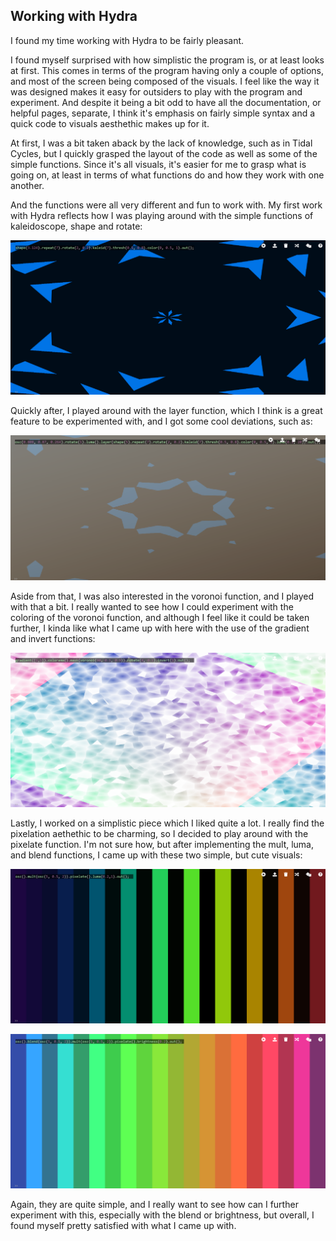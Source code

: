 ## Working with Hydra

I found my time working with Hydra to be fairly pleasant. 

I found myself surprised with how simplistic the program is, or at least looks at first. This comes in terms of the program having only a couple of options, and most of the screen being composed of the visuals.
I feel like the way it was designed makes it easy for outsiders to play with the program and experiment. And despite it being a bit odd to have all the documentation, or helpful pages, separate, I think it's emphasis on fairly simple syntax and a quick code to visuals aesthethic makes up for it.

At first, I was a bit taken aback by the lack of knowledge, such as in Tidal Cycles, but I quickly grasped the layout of the code as well as some of the simple functions. Since it's all visuals, it's easier for me to grasp what is going on, at least in terms of what functions do and how they work with one another. 

And the functions were all very different and fun to work with. My first work with Hydra reflects how I was playing around with the simple functions of kaleidoscope, shape and rotate:

![Hydra1.png](Hydra1.png)


Quickly after, I played around with the layer function, which I think is a great feature to be experimented with, and I got some cool deviations, such as:

![Hydra2.png](Hydra2.png)



Aside from that, I was also interested in the voronoi function, and I played with that a bit. I really wanted to see how I could experiment with the coloring of the voronoi function, and although I feel like it could be taken further, I kinda like what I came up with here with the use of the gradient and invert functions:

![Hydra3.png](Hydra3.png)


Lastly, I worked on a simplistic piece which I liked quite a lot. I really find the pixelation aethethic to be charming, so I decided to play around with the pixelate function. I'm not sure how, but after implementing the mult, luma, and blend functions, I came up with these two simple, but cute visuals:

![Hydra4.png](Hydra4.png)


![Hydra5.png](Hydra5.png)


Again, they are quite simple, and I really want to see how can I further experiment with this, especially with the blend or brightness, but overall, I found myself pretty satisfied with what I came up with.


